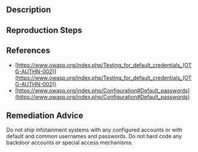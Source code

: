 ## Description


## Reproduction Steps


## References

- [https://www.owasp.org/index.php/Testing_for_default_credentials_(OTG-AUTHN-002)](https://www.owasp.org/index.php/Testing_for_default_credentials_(OTG-AUTHN-002))
- [https://www.owasp.org/index.php/Configuration#Default_passwords](https://www.owasp.org/index.php/Configuration#Default_passwords)


## Remediation Advice

Do not ship infotainment systems with any configured accounts or with default and common usernames and passwords. Do not hard code any backdoor accounts or special access mechanisms.

